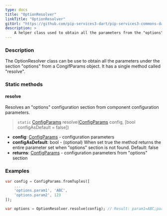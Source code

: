 ```yaml
---
type: docs
title: "OptionResolver"
linkTitle: "OptionResolver"
gitUrl: "https://github.com/pip-services3-dart/pip-services3-commons-dart"
description: > 
    A helper class used to obtain all the parameters from the "options" configuration section.
---
```

### Description
The OptionResolver class can be use to obtain all the parameters under the section "options" from a CongifParams object. It has a single method called "resolve".

### Static methods

#### resolve
Resolves an "options" configuration section from component configuration parameters.

> `static` [ConfigParams](../config_params) resolve([ConfigParams](../config_params) config, [bool configAsDefault = false])

- **config**: [ConfigParams](../config_params) - configuration parameters
- **configAsDefault**: bool - (optional) When set true the method returns the entire parameter set when "options" section is not found. Default: false
- **returns**: [ConfigParams](../config_params) - configuration parameters from "options" section

### Examples

```dart
var config = ConfigParams.fromTuples([
    ...
    'options.param1', 'ABC',
    'options.param2', 123
]);

var options = OptionResolver.resolve(config); // Result: param1=ABC;param2=123

```
